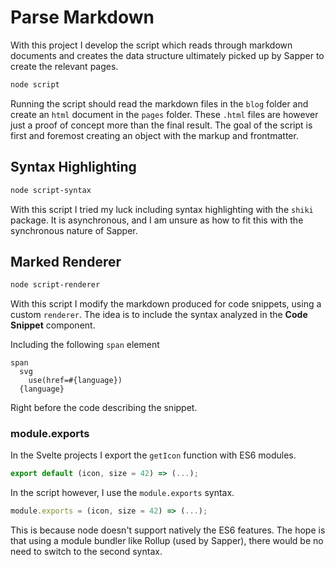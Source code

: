# Parse Markdown

With this project I develop the script which reads through markdown documents and creates the data structure ultimately picked up by Sapper to create the relevant pages.

```bash
node script
```

Running the script should read the markdown files in the `blog` folder and create an `html` document in the `pages` folder. These `.html` files are however just a proof of concept more than the final result. The goal of the script is first and foremost creating an object with the markup and frontmatter.

## Syntax Highlighting

```bash
node script-syntax
```

With this script I tried my luck including syntax highlighting with the `shiki` package. It is asynchronous, and I am unsure as how to fit this with the synchronous nature of Sapper.

## Marked Renderer

```bash
node script-renderer
```

With this script I modify the markdown produced for code snippets, using a custom `renderer`. The idea is to include the syntax analyzed in the **Code Snippet** component.

Including the following `span` element

```pug
span
  svg
    use(href=#{language})
  {language}
```

Right before the code describing the snippet.

### module.exports

In the Svelte projects I export the `getIcon` function with ES6 modules.

```js
export default (icon, size = 42) => (...);
```

In the script however, I use the `module.exports` syntax.

```js
module.exports = (icon, size = 42) => (...);
```

This is because node doesn't support natively the ES6 features. The hope is that using a module bundler like Rollup (used by Sapper), there would be no need to switch to the second syntax.
